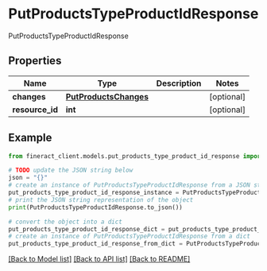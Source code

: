 # PutProductsTypeProductIdResponse

PutProductsTypeProductIdResponse

## Properties

Name | Type | Description | Notes
------------ | ------------- | ------------- | -------------
**changes** | [**PutProductsChanges**](PutProductsChanges.md) |  | [optional] 
**resource_id** | **int** |  | [optional] 

## Example

```python
from fineract_client.models.put_products_type_product_id_response import PutProductsTypeProductIdResponse

# TODO update the JSON string below
json = "{}"
# create an instance of PutProductsTypeProductIdResponse from a JSON string
put_products_type_product_id_response_instance = PutProductsTypeProductIdResponse.from_json(json)
# print the JSON string representation of the object
print(PutProductsTypeProductIdResponse.to_json())

# convert the object into a dict
put_products_type_product_id_response_dict = put_products_type_product_id_response_instance.to_dict()
# create an instance of PutProductsTypeProductIdResponse from a dict
put_products_type_product_id_response_from_dict = PutProductsTypeProductIdResponse.from_dict(put_products_type_product_id_response_dict)
```
[[Back to Model list]](../README.md#documentation-for-models) [[Back to API list]](../README.md#documentation-for-api-endpoints) [[Back to README]](../README.md)



